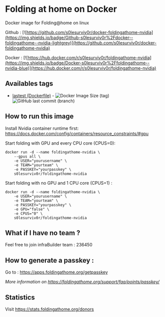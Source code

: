 # Folding at home on Docker

Docker image for Folding@home on linux

Github : [![https://github.com/s0lesurviv0r/docker-foldingathome-nvidia](https://img.shields.io/badge/Github-s0lesurviv0r%2Fdocker--foldingathome--nvidia-lightgrey)](https://github.com/s0lesurviv0r/docker-foldingathome-nvidia)

Docker : [![https://hub.docker.com/r/s0lesurviv0r/foldingathome-nvidia](https://img.shields.io/badge/Docker-s0lesurviv0r%2Ffoldingathome--nvidia-blue)](https://hub.docker.com/r/s0lesurviv0r/foldingathome-nvidia)


## Availables tags

- [lastest (Dockerfile)](https://github.com/s0lesurviv0r/docker-foldingathome-nvidia/blob/master/Dockerfile) - ![Docker Image Size (tag)](https://img.shields.io/docker/image-size/s0lesurviv0r/foldingathome-nvidia/latest)![GitHub last commit (branch)](https://img.shields.io/github/last-commit/s0lesurviv0r/docker-foldingathome-nvidia/master)

## How to run this image

Install Nvidia container runtime first: https://docs.docker.com/config/containers/resource_constraints/#gpu

Start folding with GPU and every CPU core (CPUS=0):

```
docker run -d --name foldingathome-nvidia \
    --gpus all \
    -e USER="yourusername" \
    -e TEAM="yourteam" \
    -e PASSKEY="yourpasskey" \
    s0lesurviv0r/foldingathome-nvidia
```

Start folding with no GPU and 1 CPU core (CPUS=1) :

```
docker run -d --name foldingathome-nvidia \
    -e USER="yourusername" \
    -e TEAM="yourteam" \
    -e PASSKEY="yourpasskey" \
    -e GPU="false" \
    -e CPUS="0" \
    s0lesurviv0r/foldingathome-nvidia
```

## What if I have no team ?

Feel free to join infraBuilder team : 236450

## How to generate a passkey :

Go to : https://apps.foldingathome.org/getpasskey

*More information on https://foldingathome.org/support/faq/points/passkey/*

## Statistics

Visit https://stats.foldingathome.org/donors
